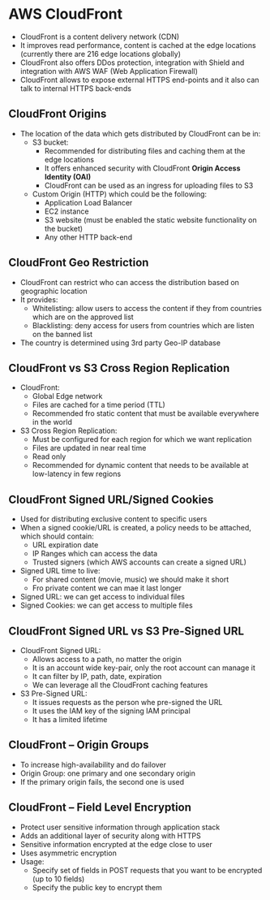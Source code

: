 # AWS CloudFront

- CloudFront is a content delivery network (CDN)
- It improves read performance, content is cached at the edge locations (currently there are 216 edge locations globally)
- CloudFront also offers DDos protection, integration with Shield and integration with AWS WAF (Web Application Firewall)
- CloudFront allows to expose external HTTPS end-points and it also can talk to internal HTTPS back-ends

## CloudFront Origins

- The location of the data which gets distributed by CloudFront can be in:
    - S3 bucket:
        - Recommended for distributing files and caching them at the edge locations
        - It offers enhanced security with CloudFront **Origin Access Identity (OAI)**
        - CloudFront can be used as an ingress for uploading files to S3
    - Custom Origin (HTTP) which could be the following:
        - Application Load Balancer
        - EC2 instance
        - S3 website (must be enabled the static website functionality on the bucket)
        - Any other HTTP back-end

## CloudFront Geo Restriction

- CloudFront can restrict who can access the distribution based on geographic location
- It provides:
    - Whitelisting: allow users to access the content if they from countries which are on the approved list
    - Blacklisting: deny access for users from countries which are listen on the banned list
- The country is determined using 3rd party Geo-IP database

## CloudFront vs S3 Cross Region Replication

- CloudFront:
    - Global Edge network
    - Files are cached for a time period (TTL)
    - Recommended fro static content that must be available everywhere in the world
- S3 Cross Region Replication:
    - Must be configured for each region for which we want replication
    - Files are updated in near real time
    - Read only
    - Recommended for dynamic content that needs to be available at low-latency in few regions

## CloudFront Signed URL/Signed Cookies

- Used for distributing exclusive content to specific users
- When a signed cookie/URL is created, a policy needs to be attached, which should contain:
    - URL expiration date
    - IP Ranges which can access the data
    - Trusted signers (which AWS accounts can create a signed URL)
- Signed URL time to live:
    - For shared content (movie, music) we should make it short
    - Fro private content we can mae it last longer
- Signed URL: we can get access to individual files
- Signed Cookies: we can get access to multiple files

## CloudFront Signed URL vs S3 Pre-Signed URL

- CloudFront Signed URL:
    - Allows access to a path, no matter the origin
    - It is an account wide key-pair, only the root account can manage it
    - It can filter by IP, path, date, expiration
    - We can leverage all the CloudFront caching features
- S3 Pre-Signed URL:
    - It issues requests as the person whe pre-signed the URL
    - It uses the IAM key of the signing IAM principal
    - It has a limited lifetime

## CloudFront – Origin Groups

- To increase high-availability and do failover
- Origin Group: one primary and one secondary origin
- If the primary origin fails, the second one is used

## CloudFront – Field Level Encryption

- Protect user sensitive information through application stack
- Adds an additional layer of security along with HTTPS
- Sensitive information encrypted at the edge close to user
- Uses asymmetric encryption
- Usage:
    - Specify set of fields in POST requests that you want to be encrypted (up to 10 fields)
    - Specify the public key to encrypt them

